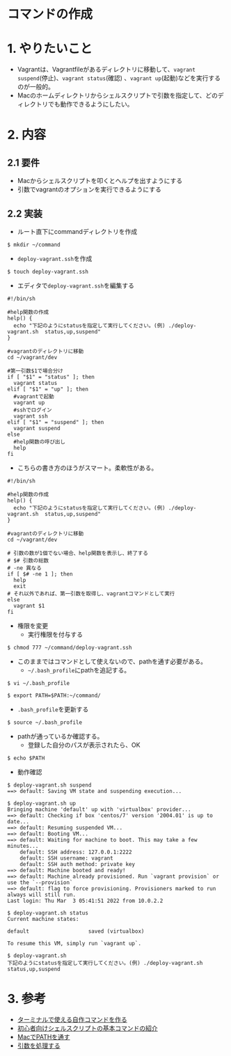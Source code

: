 # コマンドの作成

# 1. やりたいこと
- Vagrantは、Vagrantfileがあるディレクトリに移動して、`vagrant suspend`(停止)、`vagrant status`(確認) 、`vagrant up`(起動)などを実行するのが一般的。
- Macのホームディレクトリからシェルスクリプトで引数を指定して、どのディレクトリでも動作できるようにしたい。

# 2. 内容
## 2.1 要件
- Macからシェルスクリプトを叩くとヘルプを出すようにする
- 引数でvagrantのオプションを実行できるようにする

## 2.2 実装

- ルート直下にcommandディレクトリを作成
```
$ mkdir ~/command 
```
- `deploy-vagrant.ssh`を作成
```
$ touch deploy-vagrant.ssh
```
- エディタで`deploy-vagrant.ssh`を編集する
```shell:deploy_vagrant.ssh
#!/bin/sh

#help関数の作成
help() {
  echo "下記のようにstatusを指定して実行してください。(例) ./deploy-vagrant.sh  status,up,suspend"
}

#vagrantのディレクトリに移動
cd ~/vagrant/dev

#第一引数$1で場合分け
if [ "$1" = "status" ]; then  
  vagrant status
elif [ "$1" = "up" ]; then
  #vagrantで起動
  vagrant up
  #sshでログイン
  vagrant ssh
elif [ "$1" = "suspend" ]; then
  vagrant suspend
else
  #help関数の呼び出し
  help
fi
```
- こちらの書き方のほうがスマート。柔軟性がある。
```shell:deploy_vagrant.ssh
#!/bin/sh

#help関数の作成
help() {
  echo "下記のようにstatusを指定して実行してください。(例) ./deploy-vagrant.sh  status,up,suspend"
}

#vagrantのディレクトリに移動
cd ~/vagrant/dev

# 引数の数が1個でない場合、help関数を表示し、終了する
# $# 引数の総数
# -ne 異なる
if [ $# -ne 1 ]; then
  help
  exit
# それ以外であれば、第一引数を取得し、vagrantコマンドとして実行
else
  vagrant $1
fi
```
- 権限を変更
    - 実行権限を付与する
```
$ chmod 777 ~/command/deploy-vagrant.ssh
```
- このままではコマンドとして使えないので、pathを通す必要がある。
    - `~/.bash_profile`にpathを追記する。
```
$ vi ~/.bash_profile
```
```shell:.bash_profile
$ export PATH=$PATH:~/command/
```
- `.bash_profile`を更新する
```
$ source ~/.bash_profile
```
- pathが通っているか確認する。
    - 登録した自分のパスが表示されたら、OK
```
$ echo $PATH
```
- 動作確認
```shell:$ deploy-vagrant.sh suspend
$ deploy-vagrant.sh suspend
==> default: Saving VM state and suspending execution...
```
```shell:$ deploy-vagrant.sh up
$ deploy-vagrant.sh up
Bringing machine 'default' up with 'virtualbox' provider...
==> default: Checking if box 'centos/7' version '2004.01' is up to date...
==> default: Resuming suspended VM...
==> default: Booting VM...
==> default: Waiting for machine to boot. This may take a few minutes...
    default: SSH address: 127.0.0.1:2222
    default: SSH username: vagrant
    default: SSH auth method: private key
==> default: Machine booted and ready!
==> default: Machine already provisioned. Run `vagrant provision` or use the `--provision`
==> default: flag to force provisioning. Provisioners marked to run always will still run.
Last login: Thu Mar  3 05:41:51 2022 from 10.0.2.2
```
```shell:$ deploy-vagrant.sh status
$ deploy-vagrant.sh status
Current machine states:

default                   saved (virtualbox)

To resume this VM, simply run `vagrant up`.
```
```shell:$ deploy-vagrant.sh
$ deploy-vagrant.sh
下記のようにstatusを指定して実行してください。(例) ./deploy-vagrant.sh  status,up,suspend
```
# 3. 参考
- [ターミナルで使える自作コマンドを作る](https://qiita.com/saki-engineering/items/57956af61c191b0e3282)
- [初心者向けシェルスクリプトの基本コマンドの紹介](https://qiita.com/zayarwinttun/items/0dae4cb66d8f4bd2a337)
- [MacでPATHを通す](https://qiita.com/nbkn/items/01a11392921119fa0153)
- [引数を処理する](https://shellscript.sunone.me/parameter.html)